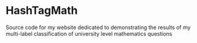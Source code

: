 # HashTagMath

Source code for my website dedicated to demonstrating the results of 
my multi-label classification of university level mathematics questions

